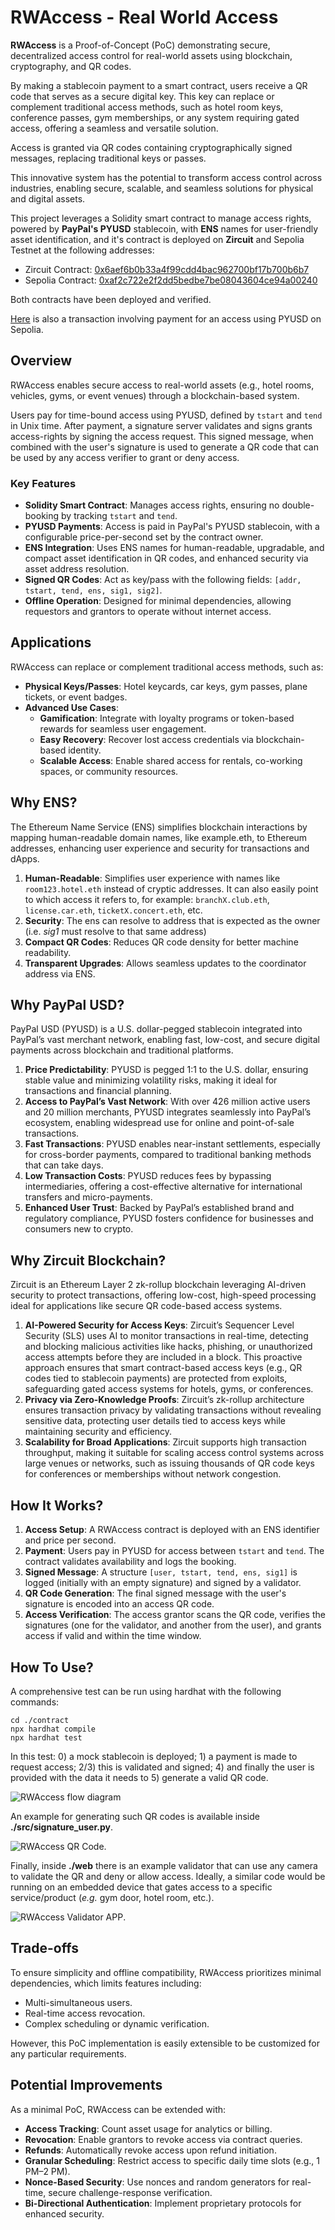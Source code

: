 # RWAccess - Real World Access

**RWAccess** is a Proof-of-Concept (PoC) demonstrating secure, decentralized access control for real-world assets using blockchain, cryptography, and QR codes. 

By making a stablecoin payment to a smart contract, users receive a QR code that serves as a secure digital key. This key can replace or complement traditional access methods, such as hotel room keys, conference passes, gym memberships, or any system requiring gated access, offering a seamless and versatile solution.

Access is granted via QR codes containing cryptographically signed messages, replacing traditional keys or passes.

This innovative system has the potential to transform access control across industries, enabling secure, scalable, and seamless solutions for physical and digital assets.

This project leverages a Solidity smart contract to manage access rights, powered by __PayPal's PYUSD__ stablecoin, with __ENS__ names for user-friendly asset identification, and it's contract is deployed on __Zircuit__ and Sepolia Testnet at the following addresses:

* Zircuit Contract: [0x6aef6b0b33a4f99cdd4bac962700bf17b700b6b7](https://explorer.zircuit.com/address/0x6aef6b0b33a4f99cdd4bac962700bf17b700b6b7?activeTab=3)
* Sepolia Contract: [0xaf2c722e2f2dd5bedbe7be08043604ce94a00240](https://sepolia.etherscan.io/address/0xaf2c722e2f2dd5bedbe7be08043604ce94a00240#code) 

Both contracts have been deployed and verified.

[Here](https://sepolia.etherscan.io/tx/0xa71d578ff7c29d8b7fea7e48f21477d54041202d3e2ea0e5e54b17b1d3fa328a) is also a transaction involving payment for an access using PYUSD on Sepolia.

## Overview

RWAccess enables secure access to real-world assets (e.g., hotel rooms, vehicles, gyms, or event venues) through a blockchain-based system.

Users pay for time-bound access using PYUSD, defined by `tstart` and `tend` in Unix time. After payment, a signature server validates and signs grants access-rights by signing the access request. This signed message, when combined with the user's signature is used to generate a QR code that can be used by any access verifier to grant or deny access.

### Key Features
- **Solidity Smart Contract**: Manages access rights, ensuring no double-booking by tracking `tstart` and `tend`.
- **PYUSD Payments**: Access is paid in PayPal's PYUSD stablecoin, with a configurable price-per-second set by the contract owner.
- **ENS Integration**: Uses ENS names for human-readable, upgradable, and compact asset identification in QR codes, and enhanced security via asset address resolution.
- **Signed QR Codes**: Act as key/pass with the following fields: `[addr, tstart, tend, ens, sig1, sig2]`.
- **Offline Operation**: Designed for minimal dependencies, allowing requestors and grantors to operate without internet access.

## Applications
RWAccess can replace or complement traditional access methods, such as:
- **Physical Keys/Passes**: Hotel keycards, car keys, gym passes, plane tickets, or event badges.
- **Advanced Use Cases**:
  - **Gamification**: Integrate with loyalty programs or token-based rewards for seamless user engagement.
  - **Easy Recovery**: Recover lost access credentials via blockchain-based identity.
  - **Scalable Access**: Enable shared access for rentals, co-working spaces, or community resources.

## Why ENS?

The Ethereum Name Service (ENS) simplifies blockchain interactions by mapping human-readable domain names, like example.eth, to Ethereum addresses, enhancing user experience and security for transactions and dApps.


1. **Human-Readable**: Simplifies user experience with names like `room123.hotel.eth` instead of cryptic addresses. It can also easily point to which access it refers to, for example: `branchX.club.eth`, `license.car.eth`, `ticketX.concert.eth`, etc.
1. **Security**: The ens can resolve to address that is expected as the owner (i.e. _sig1_ must resolve to that same address)
1. **Compact QR Codes**: Reduces QR code density for better machine readability.
1. **Transparent Upgrades**: Allows seamless updates to the coordinator address via ENS.

## Why PayPal USD?

PayPal USD (PYUSD) is a U.S. dollar-pegged stablecoin integrated into PayPal’s vast merchant network, enabling fast, low-cost, and secure digital payments across blockchain and traditional platforms.

1. **Price Predictability**: PYUSD is pegged 1:1 to the U.S. dollar, ensuring stable value and minimizing volatility risks, making it ideal for transactions and financial planning.
1. **Access to PayPal’s Vast Network**: With over 426 million active users and 20 million merchants, PYUSD integrates seamlessly into PayPal’s ecosystem, enabling widespread use for online and point-of-sale transactions.
1. **Fast Transactions**: PYUSD enables near-instant settlements, especially for cross-border payments, compared to traditional banking methods that can take days.
1. **Low Transaction Costs**: PYUSD reduces fees by bypassing intermediaries, offering a cost-effective alternative for international transfers and micro-payments.
1. **Enhanced User Trust**: Backed by PayPal’s established brand and regulatory compliance, PYUSD fosters confidence for businesses and consumers new to crypto.


## Why Zircuit Blockchain?

Zircuit is an Ethereum Layer 2 zk-rollup blockchain leveraging AI-driven security to protect transactions, offering low-cost, high-speed processing ideal for applications like secure QR code-based access systems.

1. **AI-Powered Security for Access Keys**: Zircuit’s Sequencer Level Security (SLS) uses AI to monitor transactions in real-time, detecting and blocking malicious activities like hacks, phishing, or unauthorized access attempts before they are included in a block. This proactive approach ensures that smart contract-based access keys (e.g., QR codes tied to stablecoin payments) are protected from exploits, safeguarding gated access systems for hotels, gyms, or conferences.
1. **Privacy via Zero-Knowledge Proofs**: Zircuit’s zk-rollup architecture ensures transaction privacy by validating transactions without revealing sensitive data, protecting user details tied to access keys while maintaining security and efficiency.
1. **Scalability for Broad Applications**: Zircuit supports high transaction throughput, making it suitable for scaling access control systems across large venues or networks, such as issuing thousands of QR code keys for conferences or memberships without network congestion.


## How It Works?
1. **Access Setup**: A RWAccess contract is deployed with an ENS identifier and price per second.
2. **Payment**: Users pay in PYUSD for access between `tstart` and `tend`. The contract validates availability and logs the booking.
3. **Signed Message**: A structure `[user, tstart, tend, ens, sig1]` is logged (initially with an empty signature) and signed by a validator.
4. **QR Code Generation**: The final signed message with the user's signature is encoded into an access QR code.
5. **Access Verification**: The access grantor scans the QR code, verifies the signatures (one for the validator, and another from the user), and grants access if valid and within the time window.

## How To Use?

A comprehensive test can be run using hardhat with the following commands:

```
cd ./contract
npx hardhat compile
npx hardhat test
```

In this test: 0) a mock stablecoin is deployed; 1) a payment is made to request access; 2/3) this is validated and signed; 4) and finally the user is provided with the data it needs to 5) generate a valid QR code.

![RWAccess flow diagram](rwaccess.png "RWAccess flow diagram")

An example for generating such QR codes is available inside __./src/signature_user.py__. 

![RWAccess QR Code](./src/qr_keypass.png "RWAccess Example QR Code").

Finally, inside __./web__ there is an example validator that can use any camera to validate the QR and deny or allow access. Ideally, a similar code would be running on an embedded device that gates access to a specific service/product (_e.g._ gym door, hotel room, etc.).

![RWAccess Validator APP](./web/qr_validator.png "RWAccess Validator APP").


## Trade-offs

To ensure simplicity and offline compatibility, RWAccess prioritizes minimal dependencies, which limits features including:
- Multi-simultaneous users.
- Real-time access revocation.
- Complex scheduling or dynamic verification.

However, this PoC implementation is easily extensible to be customized for any particular requirements.  

## Potential Improvements

As a minimal PoC, RWAccess can be extended with:
- **Access Tracking**: Count asset usage for analytics or billing.
- **Revocation**: Enable grantors to revoke access via contract queries.
- **Refunds**: Automatically revoke access upon refund initiation.
- **Granular Scheduling**: Restrict access to specific daily time slots (e.g., 1 PM–2 PM).
- **Nonce-Based Security**: Use nonces and random generators for real-time, secure challenge-response verification.
- **Bi-Directional Authentication**: Implement proprietary protocols for enhanced security.